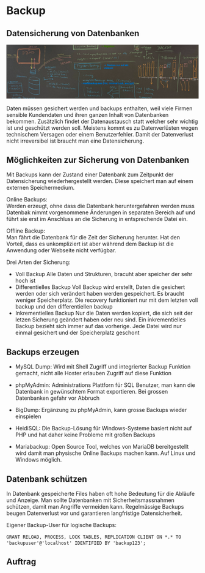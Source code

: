 # Backup

## Datensicherung von Datenbanken
![Datensicherung](image.png)

Daten müssen gesichert werden und backups enthalten, weil viele Firmen sensible Kundendaten und ihren ganzen Inhalt von Datenbanken bekommen. Zusätzlich findet der Datenaustausch statt welcher sehr wichtig ist und geschützt werden soll. Meistens kommt es zu Datenverlüsten wegen technischem Versagen oder einem Benutzerfehler. Damit der Datenverlust nicht irreversibel ist braucht man eine Datensicherung.

## Möglichkeiten zur Sicherung von Datenbanken
Mit Backups kann der Zustand einer Datenbank zum Zeitpunkt der Datensicherung wiederhergestellt werden. Diese speichert man auf einem externen Speichermedium. 

Online Backups: <br>
Werden erzeugt, ohne dass die Datenbank heruntergefahren werden muss
Datenbak nimmt vorgenommene Änderungen in separaten Bereich auf und führt sie erst im Anschluss an die Sicherung in entsprechende Datei ein.

Offline Backup: <br>
Man fährt die Datenbank für die Zeit der Sicherung herunter. 
Hat den Vorteil, dass es unkompliziert ist aber während dem Backup ist die Anwendung oder Webseite nicht verfügbar. 

Drei Arten der Sicherung: <br>
- Voll Backup
Alle Daten und Strukturen, bracuht aber speicher der sehr hoch ist
- Differentielles Backup
Voll Backup wird erstellt, Daten die gesichert werden oder sich verändert haben werden gespeichert. Es braucht weniger Speicherplatz. Die recovery funktioniert nur mit dem letzten voll backup und den differentiellen backup
- Inkrementielles Backup
Nur die Daten werden kopiert, die sich seit der letzen Sicherung geändert haben oder neu sind. Ein inkrementielles Backup bezieht sich immer auf das vorherige. Jede Datei wird nur einmal gesichert und der Speicherplatz geschont

## Backups erzeugen
- MySQL Dump:
Wird mit Shell Zugriff und integrierter Backup Funktion gemacht, nicht alle Hoster erlauben Zugriff auf diese Funktion

- phpMyAdmin:
Administrations Plattforn für SQL Benutzer, man kann die Datenbank in gewünschtem Format exportieren. Bei grossen Datenbanken gefahr vor Abbruch

- BigDump:
Ergänzung zu phpMyAdmin, kann grosse Backups wieder einspielen

- HeidiSQL:
Die Backup-Lösung für Windows-Systeme basiert nicht auf PHP und hat daher keine Probleme mit großen Backups

- Mariabackup:
Open Source Tool, welches von MariaDB bereitgestellt wird damit man physische Online Backups machen kann. Auf Linux und Windows möglich.

## Datenbank schützen
In Datenbank gespeicherte Files haben oft hohe Bedeutung für die Abläufe und Anzeige. Man sollte Datenbanken mit Sicherheitsmassnahmen schützen, damit man Angriffe vermeiden kann. Regelmässige Backups beugen Datenverlust vor und garantieren langfristige Datensicherheit. 

Eigener Backup-User für logische Backups:
```
GRANT RELOAD, PROCESS, LOCK TABLES, REPLICATION CLIENT ON *.* TO 'backupuser'@'localhost' IDENTIFIED BY 'backup123';
```

## Auftrag



